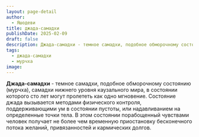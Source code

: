 ```yaml
---
layout: page-detail
author:
  - Яшодеви
title: джада-самадхи
publishDate: 2025-02-09
draft: false
description: Джада-самадхи - темное самадхи, подобное обморочному состоянию (мурчха), самадхи нижнего уровня каузального мира, в состоянии которого сто лет могут пролететь как одно мгновение. Состояние джада вызывается методами физического контроля, поддерживающими ум в состоянии пустоты, или надавливанием на определенные точки тела.
tags:
  - джада-самадхи
  - мурчха
image:
---
```

**Джада-самадхи** - темное самадхи, подобное обморочному состоянию (мурчха), самадхи нижнего уровня каузального мира, в состоянии которого сто лет могут пролететь как одно мгновение. Состояние джада вызывается методами физического контроля, поддерживающими ум в состоянии пустоты, или надавливанием на определенные точки тела. В этом состоянии порабощенный чувствами человек получает не более чем временную приостановку бесконечного потока желаний, привязанностей и кармических долгов.
